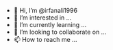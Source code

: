 - 👋 Hi, I’m @irfanali1996
- 👀 I’m interested in ...
- 🌱 I’m currently learning ...
- 💞️ I’m looking to collaborate on ...
- 📫 How to reach me ...

<!---
irfanali1996/irfanali1996 is a ✨ special ✨ repository because its `README.md` (this file) appears on your GitHub profile.
You can click the Preview link to take a look at your changes.
--->
